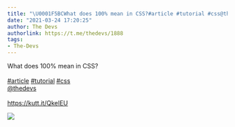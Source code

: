 ```yaml
---
title: "\U0001F5BCWhat does 100% mean in CSS?#article #tutorial #css@thedevshttps://kutt.it/QkeIEU"
date: "2021-03-24 17:20:25"
author: The Devs
authorlink: https://t.me/thedevs/1888
tags:
- The-Devs
---
```

<p>What does 100% mean in CSS?<br><br><a href="https://t.me/thedevs/1888?q=%23article">#article</a> <a href="https://t.me/thedevs/1888?q=%23tutorial">#tutorial</a> <a href="https://t.me/thedevs/1888?q=%23css">#css</a><br><a href="https://t.me/thedevs" target="_blank">@thedevs</a><br><br><a href="https://kutt.it/QkeIEU" target="_blank" rel="noopener">https://kutt.it/QkeIEU</a></p><img src="https://cdn4.telesco.pe/file/DE9Ctzerho17XYhtspt5ek_YllvE58XFOvS6D3pJ05qTwPnj03IxsSWynNWKPuZscjzKo2-20Y7FBV3yWYdUYWtdGqLn-D7wSELmbGbahZJK9S24W-Q4UIiv-S5plvZrgHETaP59zC4Ren8VkR7uPGzyjvcWHs5S0_bVeo_NKSSY5OCll4vZjrqw9svyqbYf_TXdqFcA9k2L7kvYlpUMGKzNzNdO78HLA-Pet-ssSScpgSQHG-LHI435MBjyxTN1QzY9x6loaidRAjdnjMLAamosDZWS2ZrNWTkYfm0Mk4tVU__fhkBquez1Ph9UxFA7b3vbGL6QVUvNukp6deFAzQ.jpg" referrerpolicy="no-referrer">
